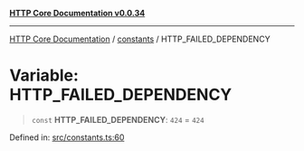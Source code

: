 [**HTTP Core Documentation v0.0.34**](../../README.md)

***

[HTTP Core Documentation](../../modules.md) / [constants](../README.md) / HTTP\_FAILED\_DEPENDENCY

# Variable: HTTP\_FAILED\_DEPENDENCY

> `const` **HTTP\_FAILED\_DEPENDENCY**: `424` = `424`

Defined in: [src/constants.ts:60](https://github.com/stonemjs/http-core/blob/424f80742be298e137f118c0e2e80266a8a78f3c/src/constants.ts#L60)
